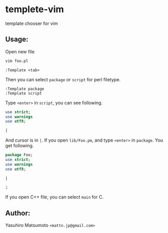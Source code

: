 templete-vim
============

template chooser for vim

Usage:
------

Open new file

```sh
vim foo.pl
```

```vim
:Template <tab>
```

Then you can select `package` or `script` for perl filetype.

```vim
:Template package
:Template script
```

Type `<enter>` in `script`, you can see following.

```perl
use strict;
use warnings
use utf8;

|
```

And cursor is in `|`. If you open `lib/Foo.pm`, and type `<enter>` in `package`.  You get following.

```perl
package Foo;
use strict;
use warnings
use utf8;

|

1
```


If you open C++ file, you can select `main` for C.

Author:
-------

Yasuhiro Matsumoto `<mattn.jp@gmail.com>`

